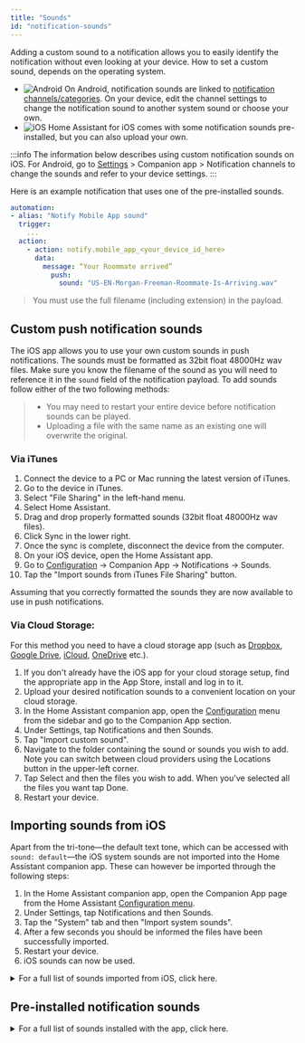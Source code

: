 ```yaml
---
title: "Sounds"
id: "notification-sounds"
---
```


Adding a custom sound to a notification allows you to easily identify the notification without even looking at your device. How to set a custom sound, depends on the operating system.

 - ![Android](/assets/android.svg) On Android, notification sounds are linked to [notification channels/categories](basic.md#notification-channels). On your device, edit the channel settings to change the notification sound to another system sound or choose your own.
 - ![iOS](/assets/iOS.svg) Home Assistant for iOS comes with some notification sounds pre-installed, but you can also upload your own.

:::info
The information below describes using custom notification sounds on iOS. For Android, go to [Settings](https://my.home-assistant.io/redirect/config/) > Companion app > Notification channels to change the sounds and refer to your device settings.
:::

Here is an example notification that uses one of the pre-installed sounds.

```yaml
automation:
- alias: "Notify Mobile App sound"
  trigger:
    ...
  action:
    - action: notify.mobile_app_<your_device_id_here>
      data:
        message: “Your Roommate arrived”
          push:
            sound: "US-EN-Morgan-Freeman-Roommate-Is-Arriving.wav"
```

> You must use the full filename (including extension) in the payload.

## Custom push notification sounds

The iOS app allows you to use your own custom sounds in push notifications. The sounds must be formatted as 32bit float 48000Hz wav files. Make sure you know the filename of the sound as you will need to reference it in the `sound` field of the notification payload. To add sounds follow either of the two following methods:

> *   You may need to restart your entire device before notification sounds can be played.
> *   Uploading a file with the same name as an existing one will overwrite the original.

### Via iTunes

1.  Connect the device to a PC or Mac running the latest version of iTunes.
2.  Go to the device in iTunes.
3.  Select "File Sharing" in the left-hand menu.
4.  Select Home Assistant.
5.  Drag and drop properly formatted sounds (32bit float 48000Hz wav files).
6.  Click Sync in the lower right.
7.  Once the sync is complete, disconnect the device from the computer.
8.  On your iOS device, open the Home Assistant app.
9.  Go to [Configuration](https://my.home-assistant.io/redirect/config/) -> Companion App -> Notifications -> Sounds.
10. Tap the "Import sounds from iTunes File Sharing" button.

Assuming that you correctly formatted the sounds they are now available to use in push notifications.

### Via Cloud Storage:

For this method you need to have a cloud storage app (such as [Dropbox](https://www.dropbox.com), [Google Drive](https://www.google.com/drive/), [iCloud](https://www.icloud.com/), [OneDrive](https://www.microsoft.com/microsoft-365/onedrive/online-cloud-storage) etc.).

1.  If you don't already have the iOS app for your cloud storage setup, find the appropriate app in the App Store, install and log in to it.
2.  Upload your desired notification sounds to a convenient location on your cloud storage.
3.  In the Home Assistant companion app, open the [Configuration](https://my.home-assistant.io/redirect/config/) menu from the sidebar and go to the Companion App section.
4.  Under Settings, tap Notifications and then Sounds.
5.  Tap "Import custom sound".
6.  Navigate to the folder containing the sound or sounds you wish to add. Note you can switch between cloud providers using the Locations button in the upper-left corner.
7.  Tap Select and then the files you wish to add. When you've selected all the files you want tap Done.
8.  Restart your device.

## Importing sounds from iOS

Apart from the tri-tone—the default text tone, which can be accessed with `sound: default`—the iOS system sounds are not imported into the Home Assistant companion app. These can however be imported through the following steps:

1.  In the Home Assistant companion app, open the Companion App page from the Home Assistant [Configuration menu](https://my.home-assistant.io/redirect/config/).
2.  Under Settings, tap Notifications and then Sounds.
3.  Tap the "System" tab and then "Import system sounds".
4.  After a few seconds you should be informed the files have been successfully imported.
5.  Restart your device.
6.  iOS sounds can now be used.

<details><summary>For a full list of sounds imported from iOS, click here.</summary>
This list is representative for iOS 12, the actual list of imported sounds may vary depending on the configuration of your device and iOS version.
<p>

```text
3rdParty_DirectionDown_Haptic.caf
3rdParty_DirectionUp_Haptic.caf
3rdParty_Failure_Haptic.caf
3rdParty_Retry_Haptic.caf
3rdParty_Start_Haptic.caf
3rdParty_Stop_Haptic.caf
3rdParty_Success_Haptic.caf
access_scan_complete.caf
AccessSanComplete_Haptic
acknowledgment_received.caf
acknowledgment_sent.caf
alarm.caf
Alarm_Haptic.caf
Alarm_Nightstand_Haptic.caf
Alert_3rdParty_Haptic.caf
Alert_3rdParty_Salient_Haptic.caf
Alert_ActivityFriendsGoalAttained_Haptic.caf
Alert_ActivityGoalAttained_Haptic.caf
Alert_ActivityGoalAttained_Salient_Haptic.caf
Alert_ActivityGoalBehind_Haptic.caf
Alert_ActivityGoalBehind_Salient_Haptic.caf
Alert_ActivityGoalClose_Haptic.caf
Alert_BatteryLow_10p_Haptic.caf
Alert_BatteryLow_5p_Haptic.caf
Alert_BatteryLow_5p_Salient_Haptic.caf
Alert_Calendar_Haptic.caf
Alert_Calendar_Salient_Haptic.caf
Alert_Health_Haptic.caf
Alert_Mail_Haptic.caf
Alert_Mail_Salient_Haptic.caf
Alert_MapsDirectionsInApp_Haptic.caf
Alert_Messages_1_Haptic.caf
Alert_Messages_1_Salient_Haptic.caf
Alert_Messages_2_Haptic.caf
Alert_Messages_3_Haptic.caf
Alert_PassbookBalance_Haptic.caf
Alert_PassbookGeofence_Haptic.caf
Alert_PassbookGeofence_Salient_Haptic.caf
Alert_PhotostreamActivity_Haptic.caf
Alert_ReminderDue_Haptic.caf
Alert_ReminderDue_Salient_Haptic.caf
Alert_SpartanConnected_LowLatency_Haptic.caf
Alert_SpartanConnecting_Haptic.caf
Alert_SpartanConnecting_LowLatency_Haptic.caf
Alert_SpartanDisconnected_LowLatency_Haptic.caf
Alert_Voicemail_Haptic.caf
Alert_Voicemail_Salient_Haptic.caf
Alert_WalkieTalkie_Haptic.caf
Anticipate.caf
AutoUnlock_Haptic.caf
BatteryMagsafe_Haptic.caf
Beat_Haptic.caf
begin_record.caf
Bloom.caf
BuddyMigrationStart_Haptic.caf
BuddyPairingFailure_Haptic.caf
BuddyPairingRemoteConnection_Haptic.caf
BuddyPairingRemoteTap_Haptic.caf
BuddyPairingSuccess_Haptic.caf
busy_tone_ansi.caf
busy_tone_cept.caf
call_waiting_tone_ansi.caf
call_waiting_tone_cept.caf
Calypso.caf
camera_shutter_burst.caf
camera_shutter_burst_begin.caf
camera_shutter_burst_end.caf
camera_timer_countdown.caf
camera_timer_final_second.caf
CameraCountdownImminent_Haptic.caf
CameraCountdownTick_Haptic.caf
CameraShutter_Haptic.caf
Choo_Choo.caf
connect_power.caf
ct-busy.caf
ct-call-waiting.caf
ct-congestion.caf
ct-error.caf
ct-keytone2.caf
ct-path-ack.caf
Descent.caf
Detent_Haptic.caf
DoNotDisturb_Haptic.caf
dtmf-0.caf
dtmf-1.caf
dtmf-2.caf
dtmf-3.caf
dtmf-4.caf
dtmf-5.caf
dtmf-6.caf
dtmf-7.caf
dtmf-8.caf
dtmf-9.caf
dtmf-pound.caf
dtmf-star.caf
end_call_tone_cept.caf
end_record.caf
engage_power.caf
engage_power_short.caf
ET_BeginNotification_Haptic.caf
ET_BeginNotification_Salient_Haptic.caf
ET_RemoteTap_Receive_Haptic.caf
ET_RemoteTap_Send_Haptic.caf
Fanfare.caf
focus_change_app_icon.caf
focus_change_keyboard.caf
focus_change_large.caf
focus_change_small.caf
go_to_sleep_alert.caf
GoToSleep_Haptic.caf
HealthNotificaiton.caf
HourlyChime_Haptic.caf
HummingbirdCompletion_Haptic.caf
HummingbirdNotification_Haptic.caf
jbl_ambiguous.caf
jbl_begin.caf
jbl_cancel.caf
jbl_confirm.caf
jbl_no_match.caf
key_press_click.caf
key_press_delete.caf
key_press_modifier.caf
keyboard_press_clear.caf
keyboard_press_delete.caf
keyboard_press_normal.caf
Ladder.caf
lock.caf
long_low_short_high.caf
low_power.caf
mail-sent.caf
MessagesIncoming_Haptic.caf
MessagesOutgoing_Haptic.caf
middle_9_short_double_low.caf
Minuet.caf
multiway_invitation.caf
MultiwayInvitation.caf
MultiwayJoin.caf
MultiwayLeave.caf
navigation_pop.caf
navigation_push.caf
NavigationGenericManeuver_Haptic.caf
NavigationGenericManeuver_Salient_Haptic.caf
NavigationLeftTurn_Haptic.caf
NavigationLeftTurn_Salient_Haptic.caf
NavigationRightTurn_Haptic.caf
NavigationRightTurn_Salient_Haptic.caf
new-mail.caf
News_Flash.caf
nfc_scan_complete.caf
Noir.caf
Notification_Haptic.caf
Notification_Salient_Haptic.caf
OnOffPasscodeFailure_Haptic.caf
OnOffPasscodeUnlock_Haptic.caf
OnOffPasscodeUnlockCampanion_Haptic.caf
OrbExit_Haptic.caf
OrbLayers_Haptic.caf
payment_failure.caf
payment_success.caf
PhoneAnswer_Haptic.caf
PhoneHangUp_Haptic.caf
PhoneHold_Haptic.caf
photoShutter.caf
PhotosZoomDetent_Haptic.caf
Preview_AudioAndHaptic.caf
QB_Dictation_Haptic.caf
QB_Dictation_Off_Haptic.caf
ReceivedMessage.caf
RemoteCameraShutterBurstBegin_Haptic.caf
RemoteCameraShutterBurstEnd_Haptic.caf
ringback_tone_ansi.caf
ringback_tone_aus.caf
ringback_tone_cept.caf
ringback_tone_hk.caf
ringback_tone_uk.caf
RingerChanged.caf
Ringtone_2_Ducked_Haptic-sashimi.caf
Ringtone_2_Haptic-sashimi.caf
Ringtone_UK_Haptic.caf
Ringtone_US_Haptic.caf
RingtoneDucked_UK_Haptic.caf
RingtoneDucked_US_Haptic.caf
SalientNotification_Haptic.caf
SedentaryTimer_Haptic.caf
SedentaryTimer_Salient_Haptic.caf
SentMessage.caf
shake.caf
Sherwood_Forest.caf
short_double_high.caf
short_double_low.caf
short_low_high.caf
SIMToolkitCallDropped.caf
SIMToolkitGeneralBeep.caf
SIMToolkitNegativeACK.caf
SIMToolkitPositiveACK.caf
SIMToolkitSMS.caf
SiriAutoSend_Haptic.caf
SiriStart_Haptic.caf
SiriStopFailure_Haptic.caf
SiriStopSuccess_Haptic.caf
sms-received1.caf
sms-received1.caf
sms-received2.caf
sms-received3.caf
sms-received4.caf
sms-received5.caf
sms-received6.caf
SOSEmergencyContactTextPrompt_Haptic.caf
SOSFallDetection_Haptic-Newton.caf
Spell.caf
Stockholm_Haptic.caf
StockholmActive_Haptic.caf
StockholmActiveSingleCycle_Haptic.caf
StockholmFailure_Haptic.caf
StopwatchLap_Haptic.caf
StopwatchReset_Haptic.caf
StopwatchStart_Haptic.caf
StopwatchStop_Haptic.caf
Suspense.caf
Swish.caf
SwTest1_Haptic.caf
SystemStartup_Haptic.caf
Telegraph.caf
Timer_Haptic.caf
TimerCancel_Haptic.caf
TimerPause_Haptic.caf
TimerStart_Haptic.caf
TimerWheelHoursDetent_Haptic.caf
TimerWheelMinutesDetent_Haptic.caf
Tink.caf
Tiptoes.caf
Tock.caf
tweet_sent.caf
Typewriters.caf
UISwipe_Haptic.caf
UISwitch_Off_Haptic.caf
UISwitch_On_Haptic.caf
Update.caf
ussd.caf
vc~ended.caf
vc~invitation-accepted.caf
vc~ringing.caf
vc~ringing_watch.caf
VoiceOver_Click_Haptic.caf
WalkieTalkieActiveEnd_Haptic.caf
WalkieTalkieActiveStart_Haptic.caf
WalkieTalkieReceiveEnd_Haptic.caf
WalkieTalkieReceiveStart_Haptic.caf
warsaw.caf
Warsaw_Haptic.caf
wheels_of_time.caf
WorkoutComplete_Haptic.caf
WorkoutCompleteAutoDetect.caf
WorkoutCountdown_Haptic.caf
WorkoutPaceAbove.caf
WorkoutPaceBelow.caf
WorkoutPaused_Haptic.caf
WorkoutPressStart_Haptic.caf
WorkoutResumed_Haptic.caf
WorkoutResumedAutoDetect.caf
WorkoutSaved_Haptic.caf
WorkoutSelect_Haptic.caf
WorkoutStartAutoDetect.caf
```
</p>
</details>

## Pre-installed notification sounds

<details><summary>For a full list of sounds installed with the app, click here.</summary>
<p>

```text
US-EN-Alexa-Back-Door-Opened.wav
US-EN-Alexa-Back-Door-Unlocked.wav
US-EN-Alexa-Basement-Door-Opened.wav
US-EN-Alexa-Basement-Door-Unlocked.wav
US-EN-Alexa-Boyfriend-Is-Arriving.wav
US-EN-Alexa-Daughter-Is-Arriving.wav
US-EN-Alexa-Front-Door-Opened.wav
US-EN-Alexa-Front-Door-Unlocked.wav
US-EN-Alexa-Garage-Door-Opened.wav
US-EN-Alexa-Girlfriend-Is-Arriving.wav
US-EN-Alexa-Good-Morning.wav
US-EN-Alexa-Good-Night.wav
US-EN-Alexa-Husband-Is-Arriving.wav
US-EN-Alexa-Mail-Has-Arrived.wav
US-EN-Alexa-Motion-At-Back-Door.wav
US-EN-Alexa-Motion-At-Front-Door.wav
US-EN-Alexa-Motion-Detected-Generic.wav
US-EN-Alexa-Motion-In-Back-Yard.wav
US-EN-Alexa-Motion-In-Basement.wav
US-EN-Alexa-Motion-In-Front-Yard.wav
US-EN-Alexa-Motion-In-Garage.wav
US-EN-Alexa-Patio-Door-Opened.wav
US-EN-Alexa-Patio-Door-Unlocked.wav
US-EN-Alexa-Smoke-Detected-Generic.wav
US-EN-Alexa-Smoke-Detected-In-Basement.wav
US-EN-Alexa-Smoke-Detected-In-Garage.wav
US-EN-Alexa-Smoke-Detected-In-Kitchen.wav
US-EN-Alexa-Son-Is-Arriving.wav
US-EN-Alexa-Water-Detected-Generic.wav
US-EN-Alexa-Water-Detected-In-Basement.wav
US-EN-Alexa-Water-Detected-In-Garage.wav
US-EN-Alexa-Water-Detected-In-Kitchen.wav
US-EN-Alexa-Welcome-Home.wav
US-EN-Alexa-Wife-Is-Arriving.wav
US-EN-Daisy-Back-Door-Motion.wav
US-EN-Daisy-Back-Door-Open.wav
US-EN-Daisy-Front-Door-Motion.wav
US-EN-Daisy-Front-Door-Open.wav
US-EN-Daisy-Front-Window-Open.wav
US-EN-Daisy-Garage-Door-Open.wav
US-EN-Daisy-Guest-Bath-Leak.wav
US-EN-Daisy-Kitchen-Sink-Leak.wav
US-EN-Daisy-Kitchen-Window-Open.wav
US-EN-Daisy-Laundry-Room-Leak.wav
US-EN-Daisy-Master-Bath-Leak.wav
US-EN-Daisy-Master-Bedroom-Window-Open.wav
US-EN-Daisy-Office-Window-Open.wav
US-EN-Daisy-Refrigerator-Leak.wav
US-EN-Daisy-Water-Heater-Leak.wav
US-EN-Morgan-Freeman-Back-Door-Closed.wav
US-EN-Morgan-Freeman-Back-Door-Locked.wav
US-EN-Morgan-Freeman-Back-Door-Opened.wav
US-EN-Morgan-Freeman-Back-Door-Unlocked.wav
US-EN-Morgan-Freeman-Basement-Door-Closed.wav
US-EN-Morgan-Freeman-Basement-Door-Locked.wav
US-EN-Morgan-Freeman-Basement-Door-Opened.wav
US-EN-Morgan-Freeman-Basement-Door-Unlocked.wav
US-EN-Morgan-Freeman-Boss-Is-Arriving.wav
US-EN-Morgan-Freeman-Boyfriend-Is-Arriving.wav
US-EN-Morgan-Freeman-Cleaning-Supplies-Closet-Opened.wav
US-EN-Morgan-Freeman-Coworker-Is-Arriving.wav
US-EN-Morgan-Freeman-Daughter-Is-Arriving.wav
US-EN-Morgan-Freeman-Friend-Is-Arriving.wav
US-EN-Morgan-Freeman-Front-Door-Closed.wav
US-EN-Morgan-Freeman-Front-Door-Locked.wav
US-EN-Morgan-Freeman-Front-Door-Opened.wav
US-EN-Morgan-Freeman-Front-Door-Unlocked.wav
US-EN-Morgan-Freeman-Garage-Door-Closed.wav
US-EN-Morgan-Freeman-Garage-Door-Opened.wav
US-EN-Morgan-Freeman-Girlfriend-Is-Arriving.wav
US-EN-Morgan-Freeman-Good-Morning.wav
US-EN-Morgan-Freeman-Good-Night.wav
US-EN-Morgan-Freeman-Liquor-Cabinet-Opened.wav
US-EN-Morgan-Freeman-Motion-Detected.wav
US-EN-Morgan-Freeman-Motion-In-Basement.wav
US-EN-Morgan-Freeman-Motion-In-Bedroom.wav
US-EN-Morgan-Freeman-Motion-In-Game-Room.wav
US-EN-Morgan-Freeman-Motion-In-Garage.wav
US-EN-Morgan-Freeman-Motion-In-Kitchen.wav
US-EN-Morgan-Freeman-Motion-In-Living-Room.wav
US-EN-Morgan-Freeman-Motion-In-Theater.wav
US-EN-Morgan-Freeman-Motion-In-Wine-Cellar.wav
US-EN-Morgan-Freeman-Patio-Door-Closed.wav
US-EN-Morgan-Freeman-Patio-Door-Locked.wav
US-EN-Morgan-Freeman-Patio-Door-Opened.wav
US-EN-Morgan-Freeman-Patio-Door-Unlocked.wav
US-EN-Morgan-Freeman-Roommate-Is-Arriving.wav
US-EN-Morgan-Freeman-Searching-For-Car-Keys.wav
US-EN-Morgan-Freeman-Setting-The-Mood.wav
US-EN-Morgan-Freeman-Smartthings-Detected-A-Flood.wav
US-EN-Morgan-Freeman-Smartthings-Detected-Carbon-Monoxide.wav
US-EN-Morgan-Freeman-Smartthings-Detected-Smoke.wav
US-EN-Morgan-Freeman-Smoke-Detected-In-Basement.wav
US-EN-Morgan-Freeman-Smoke-Detected-In-Garage.wav
US-EN-Morgan-Freeman-Smoke-Detected-In-Kitchen.wav
US-EN-Morgan-Freeman-Someone-Is-Arriving.wav
US-EN-Morgan-Freeman-Son-Is-Arriving.wav
US-EN-Morgan-Freeman-Starting-Movie-Mode.wav
US-EN-Morgan-Freeman-Starting-Party-Mode.wav
US-EN-Morgan-Freeman-Starting-Romance-Mode.wav
US-EN-Morgan-Freeman-Turning-Off-All-The-Lights.wav
US-EN-Morgan-Freeman-Turning-Off-The-Air-Conditioner.wav
US-EN-Morgan-Freeman-Turning-Off-The-Bar-Lights.wav
US-EN-Morgan-Freeman-Turning-Off-The-Chandelier.wav
US-EN-Morgan-Freeman-Turning-Off-The-Family-Room-Lights.wav
US-EN-Morgan-Freeman-Turning-Off-The-Hallway-Lights.wav
US-EN-Morgan-Freeman-Turning-Off-The-Kitchen-Light.wav
US-EN-Morgan-Freeman-Turning-Off-The-Light.wav
US-EN-Morgan-Freeman-Turning-Off-The-Lights.wav
US-EN-Morgan-Freeman-Turning-Off-The-Mood-Lights.wav
US-EN-Morgan-Freeman-Turning-Off-The-TV.wav
US-EN-Morgan-Freeman-Turning-On-The-Air-Conditioner.wav
US-EN-Morgan-Freeman-Turning-On-The-Bar-Lights.wav
US-EN-Morgan-Freeman-Turning-On-The-Chandelier.wav
US-EN-Morgan-Freeman-Turning-On-The-Family-Room-Lights.wav
US-EN-Morgan-Freeman-Turning-On-The-Hallway-Lights.wav
US-EN-Morgan-Freeman-Turning-On-The-Kitchen-Light.wav
US-EN-Morgan-Freeman-Turning-On-The-Light.wav
US-EN-Morgan-Freeman-Turning-On-The-Lights.wav
US-EN-Morgan-Freeman-Turning-On-The-Mood-Lights.wav
US-EN-Morgan-Freeman-Turning-On-The-TV.wav
US-EN-Morgan-Freeman-Vacate-The-Premises.wav
US-EN-Morgan-Freeman-Water-Detected-In-Basement.wav
US-EN-Morgan-Freeman-Water-Detected-In-Garage.wav
US-EN-Morgan-Freeman-Water-Detected-In-Kitchen.wav
US-EN-Morgan-Freeman-Welcome-Home.wav
US-EN-Morgan-Freeman-Wife-Is-Arriving.wav
```
</p>
</details>
